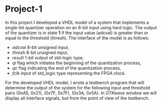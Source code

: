 # Project-1
In this project I developed a VHDL model of a system that implements a single-bit quantizer operation on an 8-bit input using hard logic. The output of the quantizer is in state **1** if the input value (adcval) is greater than or equal to the threshold (thresh). The interface of the model is as follows:
* *adcval* 8-bit unsigned input,
* *thresh* 8-bit unsigned input,
* *result* 1-bit output of std-logic type,
* *qi* flag which initiates the beginning of the quantization process,
* *qc* flag indicating the end of the quantization process,
* *fclk* input of std_logic type representing the FPGA clock.

For the developed VHDL model, I wrote a testbench program that will determine the output of the system for the following input and threshold pairs (0xA5, 0x21), (0x7F, 0x7F), (0x3A, 0x5A). In *GTKwave* window we will display all interface signals, but from the point of view of the testbench.
